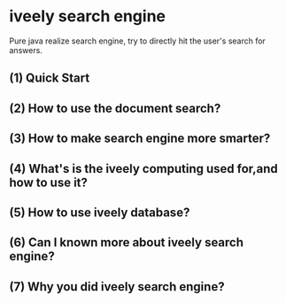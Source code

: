 # iveely search engine
Pure java realize search engine, try to directly hit the user's search for answers.
## (1) Quick Start
## (2) How to use the document search?
## (3) How to make search engine more smarter?
## (4) What's is the iveely computing used for,and how to use it?
## (5) How to use iveely database?
## (6) Can I known more about iveely search engine?
## (7) Why you did iveely search engine?